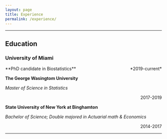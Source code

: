 ```yaml
---
layout: page
title: Experience
permalink: /experience/
---
```





---------------------------------------------------------------
## Education

### University of Miami
<p style="text-align:left;">
    **PhD candidate in Biostatistics**
    <span style="float:right;">
        *2019-current*
    </span>
</p>
																	



**The George Wasingtom University**

*Master of Science in Statistics*	<div style="text-align: right">  2017-2019 </div>																			





**State University of New York at Binghamton**		

*Bachelor of Science; Double majored in Actuarial math & Economics* <div style="text-align: right"> 2014-2017 </div>		



--------------------------------------------------------------
